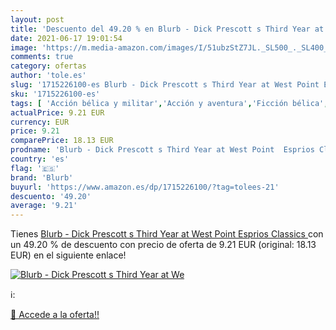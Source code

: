 ```yaml
---
layout: post
title: 'Descuento del 49.20 % en Blurb - Dick Prescott s Third Year at We'
date: 2021-06-17 19:01:54
image: 'https://m.media-amazon.com/images/I/51ubzStZ7JL._SL500_._SL400_.jpg'
comments: true
category: ofertas
author: 'tole.es'
slug: '1715226100-es Blurb - Dick Prescott s Third Year at West Point Esprios...'
sku: '1715226100-es'
tags: [ 'Acción bélica y militar','Acción y aventura','Ficción bélica','Ficción contemporánea','Ficción literaria','Ficción por género','Libros','Libros juveniles','Literatura y ficción','blurb', ]
actualPrice: 9.21 EUR
currency: EUR
price: 9.21
comparePrice: 18.13 EUR
prodname: 'Blurb - Dick Prescott s Third Year at West Point  Esprios Classics '
country: 'es'
flag: '🇪🇸'
brand: 'Blurb'
buyurl: 'https://www.amazon.es/dp/1715226100/?tag=tolees-21'
descuento: '49.20'
average: '9.21'
---
```


Tienes [Blurb - Dick Prescott s Third Year at West Point  Esprios Classics ](https://www.amazon.es/dp/1715226100/?tag=tolees-21) con un 49.20 % de descuento con precio de oferta de 9.21 EUR (original: 18.13 EUR) en el siguiente enlace!

[![Blurb - Dick Prescott s Third Year at We](https://m.media-amazon.com/images/I/51ubzStZ7JL._SL500_._SL400_.jpg)](https://www.amazon.es/dp/1715226100/?tag=tolees-21)

ℹ️:


[🛒 Accede a la oferta!!](https://www.amazon.es/dp/1715226100/?tag=tolees-21)
